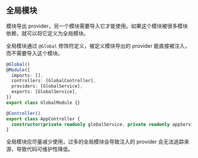 ## 全局模块

模块导出 provider，另一个模块需要导入它才能使用。如果这个模块被很多模块依赖，就可以将它定义为全局模块。

全局模块通过 `@Global` 修饰符定义，被定义模块导出的 provider 能直接被注入，而不需要导入这个模块。

```typescript
@Global()
@Module({
  imports: [],
  controllers: [GlobalController],
  providers: [GlobalService],
  exports: [GlobalService],
})
export class GlobalModule {}

@Controller()
export class AppController {
  constructor(private readonly globalService, private readonly appService) {}
}
```

全局模块应尽量减少使用，过多的全局模块会导致注入的 provider 会无法追踪来源，导致代码可维护性降低。
